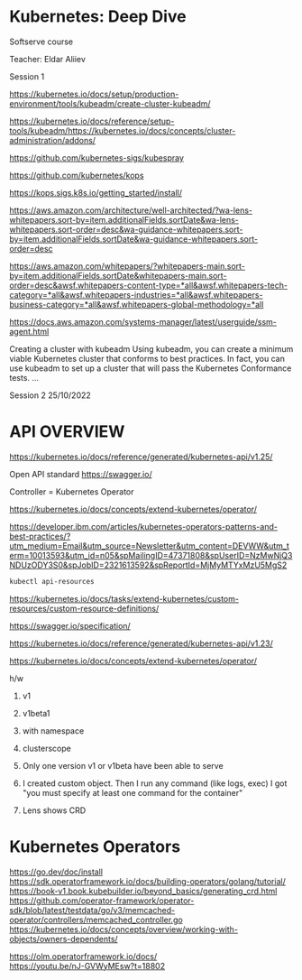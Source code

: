 # Kubernetes: Deep Dive

Softserve course

Teacher: Eldar Aliiev

Session 1

https://kubernetes.io/docs/setup/production-environment/tools/kubeadm/create-cluster-kubeadm/

https://kubernetes.io/docs/reference/setup-tools/kubeadm/https://kubernetes.io/docs/concepts/cluster-administration/addons/

https://github.com/kubernetes-sigs/kubespray

https://github.com/kubernetes/kops

https://kops.sigs.k8s.io/getting_started/install/

https://aws.amazon.com/architecture/well-architected/?wa-lens-whitepapers.sort-by=item.additionalFields.sortDate&wa-lens-whitepapers.sort-order=desc&wa-guidance-whitepapers.sort-by=item.additionalFields.sortDate&wa-guidance-whitepapers.sort-order=desc

https://aws.amazon.com/whitepapers/?whitepapers-main.sort-by=item.additionalFields.sortDate&whitepapers-main.sort-order=desc&awsf.whitepapers-content-type=*all&awsf.whitepapers-tech-category=*all&awsf.whitepapers-industries=*all&awsf.whitepapers-business-category=*all&awsf.whitepapers-global-methodology=*all

https://docs.aws.amazon.com/systems-manager/latest/userguide/ssm-agent.html

Creating a cluster with kubeadm
Using kubeadm, you can create a minimum viable Kubernetes cluster that conforms to best practices. In fact, you can use kubeadm to set up a cluster that will pass the Kubernetes Conformance tests. ...

Session 2 25/10/2022

# API OVERVIEW

https://kubernetes.io/docs/reference/generated/kubernetes-api/v1.25/

Open API standard https://swagger.io/

Controller = Kubernetes Operator

https://kubernetes.io/docs/concepts/extend-kubernetes/operator/

https://developer.ibm.com/articles/kubernetes-operators-patterns-and-best-practices/?utm_medium=Email&utm_source=Newsletter&utm_content=DEVWW&utm_term=10013593&utm_id=n05&spMailingID=47371808&spUserID=NzMwNjQ3NDUzODY3S0&spJobID=2321613592&spReportId=MjMyMTYxMzU5MgS2


```sh
kubectl api-resources
```

https://kubernetes.io/docs/tasks/extend-kubernetes/custom-resources/custom-resource-definitions/

https://swagger.io/specification/

https://kubernetes.io/docs/reference/generated/kubernetes-api/v1.23/

https://kubernetes.io/docs/concepts/extend-kubernetes/operator/


h/w
1. v1
2. v1beta1

1. with namespace
2. clusterscope

1. Only one version v1 or v1beta have been able to serve
2. I created custom object. Then I run any command (like logs, exec) I got "you must specify at least one command for the container"
3. Lens shows CRD



# Kubernetes Operators

https://go.dev/doc/install  
https://sdk.operatorframework.io/docs/building-operators/golang/tutorial/  
https://book-v1.book.kubebuilder.io/beyond_basics/generating_crd.html  
https://github.com/operator-framework/operator-sdk/blob/latest/testdata/go/v3/memcached-operator/controllers/memcached_controller.go  
https://kubernetes.io/docs/concepts/overview/working-with-objects/owners-dependents/  

https://olm.operatorframework.io/docs/  
https://youtu.be/nJ-GVWyMEsw?t=18802  



